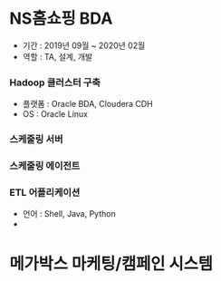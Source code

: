 # NS홈쇼핑 BDA
* 기간 : 2019년 09월 ~ 2020년 02월
* 역할 : TA, 설계, 개발
### Hadoop 클러스터 구축
* 플랫폼 : Oracle BDA, Cloudera CDH
* OS : Oracle Linux
### 스케줄링 서버

### 스케줄링 에이전트

### ETL 어플리케이션
* 언어 : Shell, Java, Python
* 

# 메가박스 마케팅/캠페인 시스템
